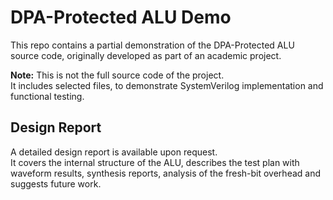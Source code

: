 # DPA-Protected ALU Demo

This repo contains a partial demonstration of the DPA-Protected ALU source code, originally developed as part of an academic project.  

**Note:** This is not the full source code of the project.  
It includes selected files, to demonstrate SystemVerilog implementation and functional testing.

## Design Report
A detailed design report is available upon request.  
It covers the internal structure of the ALU, describes the test plan with waveform results, synthesis reports, analysis of the fresh-bit overhead and suggests future work.
